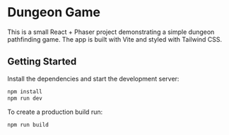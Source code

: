 # Dungeon Game

This is a small React + Phaser project demonstrating a simple dungeon pathfinding game.
The app is built with Vite and styled with Tailwind CSS.

## Getting Started

Install the dependencies and start the development server:

```bash
npm install
npm run dev
```

To create a production build run:

```bash
npm run build
```
